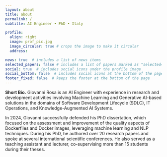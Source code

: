 ```yaml
---
layout: about
title: about
permalink: /
subtitle: AI Engineer • PhD • Italy

profile:
  align: right
  image: prof_pic.jpg
  image_circular: true # crops the image to make it circular
  address:

news: true  # includes a list of news items
selected_papers: false # includes a list of papers marked as "selected={true}"
social: true  # includes social icons under the profile image
social_bottom: false  # includes social icons at the bottom of the page
footer_fixed: false  # keeps the footer at the bottom of the page
---
```


**Short Bio.** Giovanni Rosa is an AI Engineer with experience in research and development activities involving Machine Learning and Generative AI-based solutions in the domains of Software Development Lifecycle (SDLC), IT Operations, and Knowledge-Augmented AI Systems.

In 2024, Giovanni successfully defended his PhD dissertation, which focused on the assessment and improvement of the quality aspects of Dockerfiles and Docker images, leveraging machine learning and NLP techniques.
During his PhD, he authored over 20 research papers and spoke at several international scientific conferences.
He also served as a teaching assistant and lecturer, co-supervising more than 15 students during their theses.
